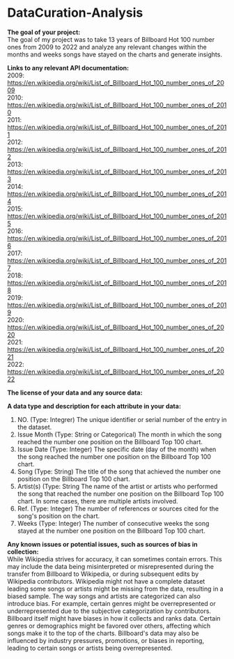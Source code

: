 # DataCuration-Analysis
**The goal of your project:**                                                                                               
The goal of my project was to take 13 years of Billboard Hot 100 number ones from 2009 to 2022 and analyze any relevant changes within the months and weeks songs have stayed on the charts and generate insights.                                                                                             
                                                                                       
 **Links to any relevant API documentation:**                                                                                            
 2009: https://en.wikipedia.org/wiki/List_of_Billboard_Hot_100_number_ones_of_2009                        
2010: https://en.wikipedia.org/wiki/List_of_Billboard_Hot_100_number_ones_of_2010           
                                                                                       2011: https://en.wikipedia.org/wiki/List_of_Billboard_Hot_100_number_ones_of_2011          
                                                                                       2012: https://en.wikipedia.org/wiki/List_of_Billboard_Hot_100_number_ones_of_2012           
                                                                                        2013: https://en.wikipedia.org/wiki/List_of_Billboard_Hot_100_number_ones_of_2013           
                                                                                       2014: https://en.wikipedia.org/wiki/List_of_Billboard_Hot_100_number_ones_of_2014           
                                                                                       2015: https://en.wikipedia.org/wiki/List_of_Billboard_Hot_100_number_ones_of_2015                                                                
                                                                                       2016: https://en.wikipedia.org/wiki/List_of_Billboard_Hot_100_number_ones_of_2016                                                                 
                                                                                                                                          2017: https://en.wikipedia.org/wiki/List_of_Billboard_Hot_100_number_ones_of_2017                                                                                                                                                                                                   
                                                                                      2018: https://en.wikipedia.org/wiki/List_of_Billboard_Hot_100_number_ones_of_2018                                                                                                                                                                                                        
           2019: https://en.wikipedia.org/wiki/List_of_Billboard_Hot_100_number_ones_of_2019                                                                                                                                                                                            
     2020: https://en.wikipedia.org/wiki/List_of_Billboard_Hot_100_number_ones_of_2020                                                                                                                                                                                             
    2021: https://en.wikipedia.org/wiki/List_of_Billboard_Hot_100_number_ones_of_2021                                                                                                                                                                                              
       2022: https://en.wikipedia.org/wiki/List_of_Billboard_Hot_100_number_ones_of_2022                                                    
                                                     
**The license of your data and any source data:**                                                                                           

                       
**A data type and description for each attribute in your data:**                                                            
1. NO. (Type: Integrer) The unique identifier or serial number of the entry in the dataset.                     
2. Issue Month (Type: String or Categorical) The month in which the song reached the number one position on the Billboard Top 100 chart.                                                                                                            
3. Issue Date (Type: Integer) The specific date (day of the month) when the song reached the number one position on the Billboard Top 100 chart.                                                                                                  
4. Song (Type: String) The title of the song that achieved the number one position on the Billboard Top 100 chart.       
5. Artist(s) (Type: String The name of the artist or artists who performed the song that reached the number one position on the Billboard Top 100 chart. In some cases, there are multiple artists involved.                                                                                                                                  
 6. Ref. (Type: Integer) The number of references or sources cited for the song's position on the chart.                                                                                                                                       
 7. Weeks (Type: Integer) The number of consecutive weeks the song stayed at the number one position on the Billboard Top 100 chart.
                                     
**Any known issues or potential issues, such as sources of bias in collection:**                                                        
While Wikipedia strives for accuracy, it can sometimes contain errors. This may include the data being misinterpreted or misrepresented during the transfer from Billboard to Wikipedia, or during subsequent edits by Wikipedia contributors. Wikipedia might not have a complete dataset leading some songs or artists might be missing from the data, resulting in a biased sample. The way songs and artists are categorized can also introduce bias. For example, certain genres might be overrepresented or underrepresented due to the subjective categorization by contributors. Billboard itself might have biases in how it collects and ranks data. Certain genres or demographics might be favored over others, affecting which songs make it to the top of the charts. Billboard's data may also be influenced by industry pressures, promotions, or biases in reporting, leading to certain songs or artists being overrepresented.

                                                              
